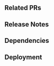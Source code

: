 ## Related PRs
<Links to PRs in other repos required for release. These are copied from the PRs in the release.>

## Release Notes
<Copy from the release notes section of each PR.>
  
## Dependencies
<Links to PRs or repositories required to be released before this release.>

## Deployment
<Please indicate if any of the following are true. This data should be populated from a PR. Do not uncheck anything that is checked.>  
<Includes migrations>  
<Includes seeds>  
<Requires downtime>  
<Downtime is required if a service is going offline for large migrations or if dependencies in 2 repos needs to be launched at the same time.>  
<Copy any scripts required to run after releasing a PR.>
